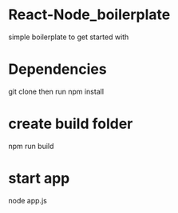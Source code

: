 # React-Node_boilerplate
simple boilerplate to get started with

# Dependencies
git clone then run npm install

# create build folder
npm run build

# start app
node app.js
